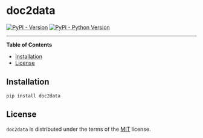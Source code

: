 # doc2data

[![PyPI - Version](https://img.shields.io/pypi/v/doc2data.svg)](https://pypi.org/project/doc2data)
[![PyPI - Python Version](https://img.shields.io/pypi/pyversions/doc2data.svg)](https://pypi.org/project/doc2data)

-----

**Table of Contents**

- [Installation](#installation)
- [License](#license)

## Installation

```console
pip install doc2data
```

## License

`doc2data` is distributed under the terms of the [MIT](https://spdx.org/licenses/MIT.html) license.
